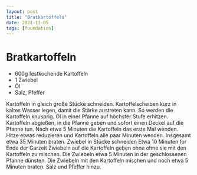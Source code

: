 ```yaml
---
layout: post
title: "Bratkartoffeln"
date: 2021-11-05
tags: [foundation]
---
```

# Bratkartoffeln

- 600g festkochende Kartoffeln
- 1 Zwiebel
- Öl
- Salz, Pfeffer

Kartoffeln in gleich große Stücke schneiden.
Kartoffelscheiben kurz in kaltes Wasser legen, damit die Stärke austreten kann. So werden die Kartoffeln knusprig.
Öl in einer Pfanne auf höchster Stufe erhitzen.
Kartoffeln abgießen, in die Pfanne geben und sofort einen Deckel auf die Pfanne tun.
Nach etwa 5 Minuten die Kartoffeln das erste Mal wenden.
Hitze etwas reduzieren und Kartoffeln alle paar Minuten wenden.
Insgesamt etwa 35 Minuten braten.
Zwiebel in Stücke schneiden
Etwa 10 Minuten for Ende der Garzeit Zwiebeln auf die Kartoffeln geben ohne ohne sie mit den Kartoffeln zu mischen.
Die Zwiebeln etwa 5 Minuten in der geschlossenen Pfanne dünsten.
Die Zwiebeln mit den Kartoffeln mischen und noch etwa 5 Minuten braten.
Salz und Pfeffer hinzu.
